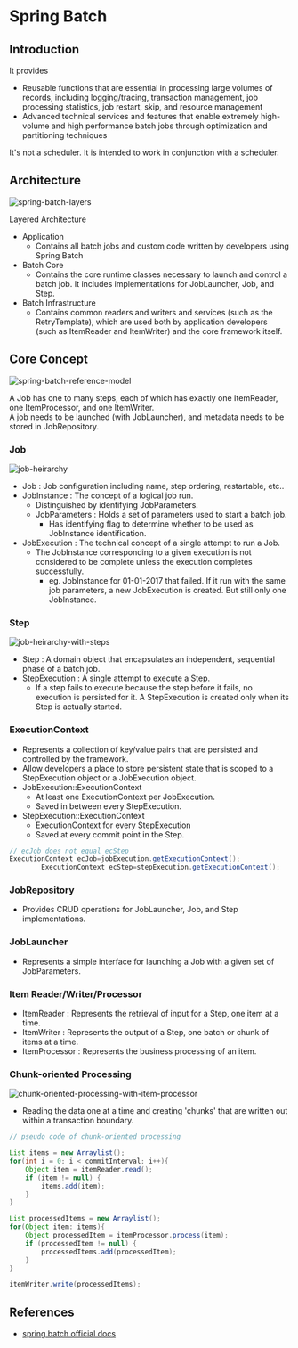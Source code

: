 # Spring Batch

## Introduction

It provides

- Reusable functions that are essential in processing large volumes of records, including logging/tracing, transaction management, job processing
  statistics, job restart, skip, and resource management
- Advanced technical services and features that enable extremely high-volume and high performance batch jobs through optimization and partitioning
  techniques

It's not a scheduler. It is intended to work in conjunction with a scheduler.

## Architecture

![spring-batch-layers](./img/spring-batch-layers.png)

Layered Architecture

- Application
    - Contains all batch jobs and custom code written by developers using Spring Batch
- Batch Core
    - Contains the core runtime classes necessary to launch and control a batch job. It includes implementations for JobLauncher, Job, and Step.
- Batch Infrastructure
    - Contains common readers and writers and services (such as the RetryTemplate), which are used both by application developers (such as ItemReader
      and ItemWriter) and the core framework itself.

## Core Concept

![spring-batch-reference-model](./img/spring-batch-reference-model.png)

A Job has one to many steps, each of which has exactly one ItemReader, one ItemProcessor, and one ItemWriter.\
A job needs to be launched (with JobLauncher), and metadata needs to be stored in JobRepository.

### Job

![job-heirarchy](./img/job-heirarchy.png)

- Job : Job configuration including name, step ordering, restartable, etc..
- JobInstance : The concept of a logical job run.
    - Distinguished by identifying JobParameters.
    - JobParameters : Holds a set of parameters used to start a batch job.
        - Has identifying flag to determine whether to be used as JobInstance identification.
- JobExecution : The technical concept of a single attempt to run a Job.
    - The JobInstance corresponding to a given execution is not considered to be complete unless the execution completes successfully.
        - eg. JobInstance for 01-01-2017 that failed. If it run with the same job parameters, a new JobExecution is created. But still only one
          JobInstance.

### Step

![job-heirarchy-with-steps](./img/job-heirarchy-with-steps.png)

- Step : A domain object that encapsulates an independent, sequential phase of a batch job.
- StepExecution : A single attempt to execute a Step.
    - If a step fails to execute because the step before it fails, no execution is persisted for it. A StepExecution is created only when its Step is
      actually started.

### ExecutionContext

- Represents a collection of key/value pairs that are persisted and controlled by the framework.
- Allow developers a place to store persistent state that is scoped to a StepExecution object or a JobExecution object.
- JobExecution::ExecutionContext
    - At least one ExecutionContext per JobExecution.
    - Saved in between every StepExecution.
- StepExecution::ExecutionContext
    - ExecutionContext for every StepExecution
    - Saved at every commit point in the Step.

```java
// ecJob does not equal ecStep
ExecutionContext ecJob=jobExecution.getExecutionContext();
		ExecutionContext ecStep=stepExecution.getExecutionContext();
```

### JobRepository

- Provides CRUD operations for JobLauncher, Job, and Step implementations.

### JobLauncher

- Represents a simple interface for launching a Job with a given set of JobParameters.

### Item Reader/Writer/Processor

- ItemReader : Represents the retrieval of input for a Step, one item at a time.
- ItemWriter : Represents the output of a Step, one batch or chunk of items at a time.
- ItemProcessor : Represents the business processing of an item.

### Chunk-oriented Processing

![chunk-oriented-processing-with-item-processor](./img/chunk-oriented-processing-with-item-processor.png)

- Reading the data one at a time and creating 'chunks' that are written out within a transaction boundary.

```java
// pseudo code of chunk-oriented processing

List items = new Arraylist();
for(int i = 0; i < commitInterval; i++){
    Object item = itemReader.read();
    if (item != null) {
        items.add(item);
    }
}

List processedItems = new Arraylist();
for(Object item: items){
    Object processedItem = itemProcessor.process(item);
    if (processedItem != null) {
        processedItems.add(processedItem);
    }
}

itemWriter.write(processedItems);
```

## References

- [spring batch official docs](https://docs.spring.io/spring-batch/docs/current/reference/html/index.html)
